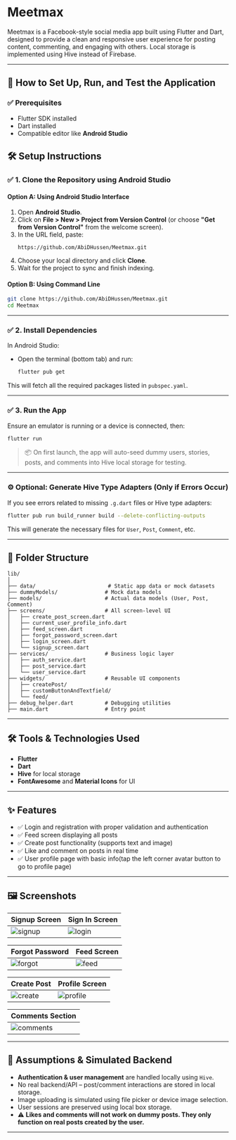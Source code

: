 
# Meetmax

Meetmax is a Facebook-style social media app built using Flutter and Dart, designed to provide a clean and responsive user experience for posting content, commenting, and engaging with others. Local storage is implemented using Hive instead of Firebase.

---

## 🔧 How to Set Up, Run, and Test the Application

### ✅ Prerequisites
- Flutter SDK installed
- Dart installed
- Compatible editor like **Android Studio**

## 🛠 Setup Instructions

### ✅ 1. Clone the Repository using Android Studio

#### Option A: Using Android Studio Interface

1. Open **Android Studio**.
2. Click on **File > New > Project from Version Control** (or choose **"Get from Version Control"** from the welcome screen).
3. In the URL field, paste:
   ```
   https://github.com/AbiDHussen/Meetmax.git
   ```
4. Choose your local directory and click **Clone**.
5. Wait for the project to sync and finish indexing.

#### Option B: Using Command Line

```bash
git clone https://github.com/AbiDHussen/Meetmax.git
cd Meetmax
```

---

### ✅ 2. Install Dependencies

In Android Studio:
- Open the terminal (bottom tab) and run:
  ```bash
  flutter pub get
  ```

This will fetch all the required packages listed in `pubspec.yaml`.

---

### ✅ 3. Run the App

Ensure an emulator is running or a device is connected, then:

```bash
flutter run
```

> 📦 On first launch, the app will auto-seed dummy users, stories, posts, and comments into Hive local storage for testing.

---

### ⚙️ Optional: Generate Hive Type Adapters (Only if Errors Occur)

If you see errors related to missing `.g.dart` files or Hive type adapters:

```bash
flutter pub run build_runner build --delete-conflicting-outputs
```

This will generate the necessary files for `User`, `Post`, `Comment`, etc.

---

## 📁 Folder Structure

```
lib/
│
├── data/                       # Static app data or mock datasets
├── dummyModels/               # Mock data models
├── models/                    # Actual data models (User, Post, Comment)
├── screens/                   # All screen-level UI
│   ├── create_post_screen.dart
│   ├── current_user_profile_info.dart
│   ├── feed_screen.dart
│   ├── forgot_password_screen.dart
│   ├── login_screen.dart
│   └── signup_screen.dart
├── services/                  # Business logic layer
│   ├── auth_service.dart
│   ├── post_service.dart
│   └── user_service.dart
├── widgets/                   # Reusable UI components
│   ├── createPost/
│   ├── customButtonAndTextfield/
│   └── feed/
├── debug_helper.dart          # Debugging utilities
├── main.dart                  # Entry point
```

---

## 🛠 Tools & Technologies Used

- **Flutter**
- **Dart**
- **Hive** for local storage
- **FontAwesome** and **Material Icons** for UI

---

## ✨ Features

- ✅ Login and registration with proper validation and authentication
- ✅ Feed screen displaying all posts
- ✅ Create post functionality (supports text and image)
- ✅ Like and comment on posts in real time
- ✅ User profile page with basic info(tap the left corner avatar button to go to profile page)

---

## 🖼 Screenshots

| Signup Screen                            | Sign In Screen                          |
|------------------------------------------|-----------------------------------------|
| ![signup](assets/screenshots/SignUp.jpg) | ![login](assets/screenshots/SignIn.jpg) |

| Forgot Password                                  | Feed Screen                              |
|--------------------------------------------------|------------------------------------------|
| ![forgot](assets/screenshots/ForgotPassword.jpg) | ![feed](assets/screenshots/FeedPage.jpg) |

| Create Post                                  | Profile Screen                             |
|----------------------------------------------|--------------------------------------------|
| ![create](assets/screenshots/CreatePost.jpg) | ![profile](assets/screenshots/Profile.jpg) |

| Comments Section                             |
|----------------------------------------------|
| ![comments](assets/screenshots/Comments.jpg) |


---

## 📄 Assumptions & Simulated Backend

- **Authentication & user management** are handled locally using `Hive`.
- No real backend/API – post/comment interactions are stored in local storage.
- Image uploading is simulated using file picker or device image selection.
- User sessions are preserved using local box storage.
- ⚠️ **Likes and comments will not work on dummy posts. They only function on real posts created by the user.**


---
